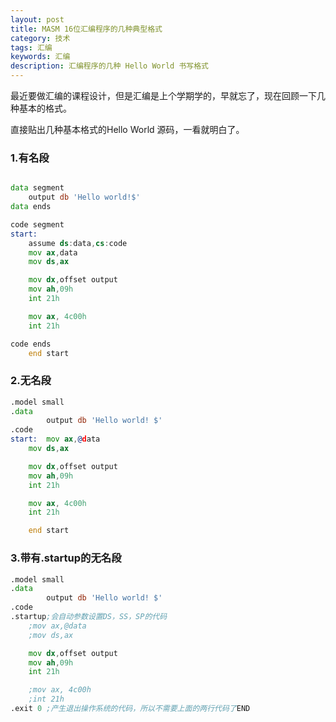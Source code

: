```yaml
---
layout: post
title: MASM 16位汇编程序的几种典型格式
category: 技术
tags: 汇编
keywords: 汇编
description: 汇编程序的几种 Hello World 书写格式
---
```


最近要做汇编的课程设计，但是汇编是上个学期学的，早就忘了，现在回顾一下几种基本的格式。

直接贴出几种基本格式的Hello World 源码，一看就明白了。

### 1.有名段

```asm

data segment
    output db 'Hello world!$'
data ends

code segment
start:
    assume ds:data,cs:code
    mov ax,data
    mov ds,ax

    mov dx,offset output
    mov ah,09h
    int 21h

    mov ax, 4c00h
    int 21h

code ends
    end start
```

### 2.无名段

```asm
.model small
.data
        output db 'Hello world! $'
.code
start:  mov ax,@data
    mov ds,ax

    mov dx,offset output
    mov ah,09h
    int 21h

    mov ax, 4c00h
    int 21h

    end start
```

### 3.带有.startup的无名段

```asm
.model small
.data
        output db 'Hello world! $'
.code
.startup;会自动参数设置DS，SS，SP的代码
    ;mov ax,@data
    ;mov ds,ax

    mov dx,offset output
    mov ah,09h
    int 21h

    ;mov ax, 4c00h
    ;int 21h
.exit 0 ;产生退出操作系统的代码，所以不需要上面的两行代码了END
```